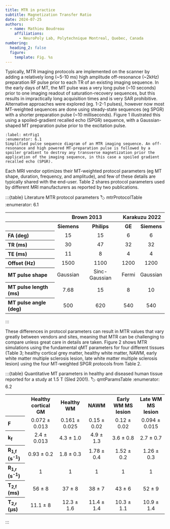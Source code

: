 ```yaml
---
title: MTR in practice
subtitle: Magnetization Transfer Ratio
date: 2024-07-25
authors:
  - name: Mathieu Boudreau
    affiliations:
      - NeuroPoly Lab, Polytechnique Montreal, Quebec, Canada
numbering:
  heading_2: false
  figure:
    template: Fig. %s
---
```


Typically, MTR imaging protocols are implemented on the scanner by adding a relatively long (~5-10 ms) high amplitude off-resonance (~2kHz) preparation RF pulse prior to each TR of an existing imaging sequence. In the early days of MT, the MT pulse was a very long pulse (~10 seconds) prior to one imaging readout of saturation-recovery sequences, but this results in impractically long acquisition times and is very SAR prohibitive. Alternative approaches were explored (eg. 1-2-1 pulses), however now most MT-weighted sequences are done using steady-state sequences (eg SPGR) with a shorter preparation pulse (~10 milliseconds). Figure 1 illustrated this using a spoiled-gradient recalled echo (SPGR) sequence, with a Gaussian-shaped MT preparation pulse prior to the excitation pulse.

```{figure} img/sequence.png
:label: mtrFig1
:enumerator: 6.1  
Simplified pulse sequence diagram of an MTR imaging sequence. An off-resonance and high powered MT-preparation pulse is followed by a spoiler gradient to destroy any transverse magnetization prior the application of the imaging sequence, in this case a spoiled gradient recalled echo (SPGR).
```

Each MRI vendor optimizes their MT-weighted protocol parameters (eg MT shape, duration, frequency, and amplitude), and few of these details are typically shared with the end-user. Table 2 shares protocol parameters used by different MRI manufacturers as reported by two publications.

:::{table} Literature MTR protocol parameters
:label: mtrProtocolTable
:enumerator: 6.1  

<table>
   <tr>
      <th colspan="1" align="center"></th>
      <th colspan="2" align="center">Brown 2013</th>
      <th colspan="2" align="center">Karakuzu 2022</th>
   </tr>
   <tr>
      <th colspan="1" align="center"></th>
      <th colspan="1" align="center">Siemens</th>
      <th colspan="1" align="center">Philips</th>
      <th colspan="1" align="center">GE</th>
      <th colspan="1" align="center">Siemens</th>
   </tr>
   <tr>
      <th colspan="1" align="left"><bold>FA (deg)</bold></td>
      <td colspan="1" align="center">15</td>
      <td colspan="1" align="center">15</td>
      <td colspan="1" align="center">6</td>
      <td colspan="1" align="center">6</td>
   </tr>
   <tr>
      <th colspan="1" align="left"><bold>TR (ms)</bold></td>
      <td colspan="1" align="center">30</td>
      <td colspan="1" align="center">47</td>
      <td colspan="1" align="center">32</td>
      <td colspan="1" align="center">32</td>
   </tr>
   <tr>
      <th th colspan="1" align="left"><bold>TE (ms)</bold></td>
      <td colspan="1" align="center">11</td>
      <td colspan="1" align="center">8</td>
      <td colspan="1" align="center">4</td>
      <td colspan="1" align="center">4</td>
   </tr>
   <tr>
      <th colspan="1" align="left"><bold>Offset (Hz)</bold></td>
      <td colspan="1" align="center">1500</td>
      <td colspan="1" align="center">1100</td>
      <td colspan="1" align="center">1200</td>
      <td colspan="1" align="center">1200</td>
   </tr>
   <tr>
      <th colspan="1" align="left"><bold>MT pulse shape</bold></td>
      <td colspan="1" align="center">Gaussian</td>
      <td colspan="1" align="center">Sinc-Gaussian</td>
      <td colspan="1" align="center">Fermi</td>
      <td colspan="1" align="center">Gaussian</td>
   </tr>
   <tr>
      <th colspan="1" align="left"><bold>MT pulse length (ms)</bold></td>
      <td colspan="1" align="center">7.68</td>
      <td colspan="1" align="center">15</td>
      <td colspan="1" align="center">8</td>
      <td colspan="1" align="center">10</td>
   </tr>
   <tr>
      <th colspan="1" align="left"><bold>MT pulse angle (deg)</bold></td>
      <td colspan="1" align="center">500</td>
      <td colspan="1" align="center">620</td>
      <td colspan="1" align="center">540</td>
      <td colspan="1" align="center">540</td>
   </tr>
</table>
:::

These differences in protocol parameters can result in MTR values that vary greatly between vendors and sites, meaning that MTR can be challenging to compare unless great care in details are taken. Figure 2 shows MTR simulations using the fundamental qMT parameters for four different tissues (Table 3; healthy cortical grey matter, healthy white matter, NAWM, early white matter multiple sclerosis lesion, late white matter multiple sclerosis lesion) using the four MT-weighted SPGR protocols from Table 2.



:::{table} Quantitative MT parameters in healthy and diseased human tissue reported for a study at 1.5 T (Sled 2001).
:label: qmtParamsTable
:enumerator: 6.2  
<table>
   <tr>
      <th colspan="1" align="center"></th>
      <th colspan="1" align="center">Healthy cortical GM</th>
      <th colspan="1" align="center">Healthy WM</th>
      <th colspan="1" align="center">NAWM</th>
      <th colspan="1" align="center">Early WM MS lesion</th>
      <th colspan="1" align="center">Late WM MS lesion</th>
   </tr>
   <tr>
      <th colspan="1" align="left"><bold>F</bold></td>
      <td colspan="1" align="center">0.072 ± 0.013</td>
      <td colspan="1" align="center">0.161 ± 0.025</td>
      <td colspan="1" align="center">0.15  ± 0.02</td>
      <td colspan="1" align="center">0.12 ± 0.02</td>
      <td colspan="1" align="center">0.094 ± 0.015</td>
   </tr>
   <tr>
      <th colspan="1" align="left"><bold>k<sub>f</sub></bold></td>
      <td colspan="1" align="center">2.4 ± 0.013</td>
      <td colspan="1" align="center">4.3 ± 1.0</td>
      <td colspan="1" align="center">4.9 ± 1.3</td>
      <td colspan="1" align="center">3.6 ± 0.8</td>
      <td colspan="1" align="center">2.7 ± 0.7</td>
   </tr>
   <tr>
      <th colspan="1" align="left"><bold>R<sub>1,f</sub> (s<sup>-1</sup>)</bold></td>
      <td colspan="1" align="center">0.93 ± 0.2</td>
      <td colspan="1" align="center">1.8 ± 0.3</td>
      <td colspan="1" align="center">1.78 ± 0.4</td>
      <td colspan="1" align="center">1.52 ± 0.2</td>
      <td colspan="1" align="center">1.26 ± 0.3</td>
   </tr>
   <tr>
      <th colspan="1" align="left"><bold>R<sub>1,r</sub> (s<sup>-1</sup>)</bold></td>
      <td colspan="1" align="center">1</td>
      <td colspan="1" align="center">1</td>
      <td colspan="1" align="center">1</td>
      <td colspan="1" align="center">1</td>
      <td colspan="1" align="center">1</td>
   </tr>
   <tr>
      <th colspan="1" align="left"><bold>T<sub>2,f</sub> (ms)</bold></td>
      <td colspan="1" align="center">56 ± 8</td>
      <td colspan="1" align="center">37 ± 8</td>
      <td colspan="1" align="center">38 ± 7</td>
      <td colspan="1" align="center">43 ± 6</td>
      <td colspan="1" align="center">52 ± 9</td>
   </tr>
   <tr>
      <th colspan="1" align="left"><bold>T<sub>2,r</sub> (μs)</bold></td>
      <td colspan="1" align="center">11.1 ± 8</td>
      <td colspan="1" align="center">12.3 ± 1.6</td>
      <td colspan="1" align="center">11.4 ± 1.4</td>
      <td colspan="1" align="center">10.3 ± 1.1</td>
      <td colspan="1" align="center">10.9 ± 1.4</td>
   </tr>
</table>
:::

